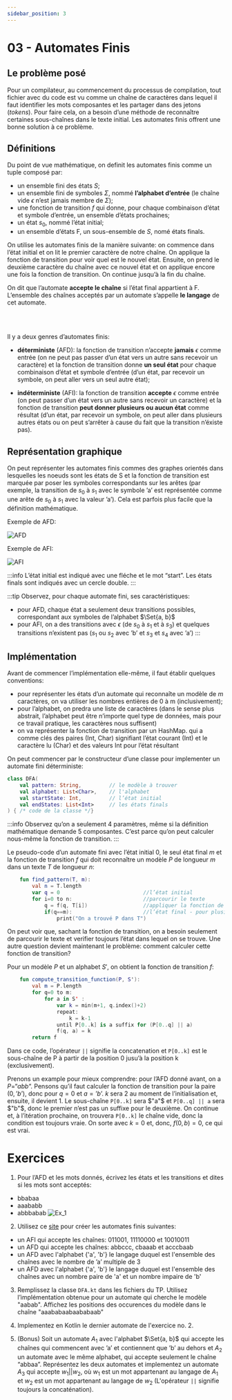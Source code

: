 ```yaml
---
sidebar_position: 3
---
```


# 03 - Automates Finis

## Le problème posé
Pour un compilateur, au commencement du processus de compilation, tout fichier avec du code est vu comme un chaîne de caractères dans lequel il faut identifier les mots composantes et les partager dans des jetons (*tokens*). Pour faire cela, on a besoin d’une méthode de reconnaître certaines sous-chaînes dans le texte initial. Les automates finis offrent une bonne solution à ce problème.

## Définitions

Du point de vue mathématique, on definit les automates finis comme un tuple composé par:
- un ensemble fini des états $S$;
- un ensemble fini de symboles $\Sigma$, nommé **l’alphabet d’entrée** (le chaîne vide $\epsilon$ n’est jamais membre de $\Sigma$);
- une fonction de transition $f$ qui donne, pour chaque combinaison d’état et symbole d’entrée, un ensemble d’états prochaines;
- un état $s_0$, nommé l’état initial;
- un ensemble d’états F, un sous-ensemble de $S$, nomé états finals.

On utilise les automates finis de la manière suivante: on commence dans l’état initial et on lit le premier caractère de notre chaîne. On applique la fonction de transition pour voir quel est le nouvel état. Ensuite, on prend le deuxième caractère du chaîne avec ce nouvel état et on applique encore une fois la fonction de transition. On continue jusqu’à la fin du chaîne.

On dit que l’automate **accepte le chaîne** si l’état final appartient à F. L’ensemble des chaînes acceptés par un automate s’appelle **le langage** de cet automate.

<br></br>

Il y a deux genres d’automates finis:
- **déterministe** (AFD): la fonction de transition n’accepte **jamais** $\epsilon$ comme entrée (on ne peut pas passer d’un état vers un autre sans recevoir un caractère) et la fonction de transition donne **un seul état** pour chaque combinaison d’état et symbole d’entrée (d’un état, par recevoir un symbole, on peut aller vers un seul autre état);

- **indéterministe** (AFI): la fonction de transition **accepte** $\epsilon$ comme entrée (on peut passer d’un état vers un autre sans recevoir un caractère) et la fonction de transition **peut donner plusieurs ou aucun état** comme résultat (d’un état, par recevoir un symbole, on peut aller dans plusieurs autres états ou on peut s’arrêter à cause du fait que la transition n’éxiste pas).

## Représentation graphique
On peut représenter les automates finis commes des graphes orientés dans lesquelles les noeuds sont les états de S et la fonction de transition est marquée par poser les symboles correspondants sur les arêtes (par exemple, la transition de $s_0$ à $s_1$ avec le symbole ’a’ est représentée comme une arête de $s_0$ à $s_1$ avec la valeur ’a’). Cela est parfois plus facile que la définition mathématique.

Exemple de AFD:

![AFD](images/03_dfa.png)

Exemple de AFI:

![AFI](images/03_nfa.png)

:::info
    L’état initial est indiqué avec une fléche et le mot “start”. Les états finals sont indiqués avec un cercle double.
:::

:::tip
    Observez, pour chaque automate fini, ses caractéristiques:
  - pour AFD, chaque état a seulement deux transitions possibles, correspondant aux symboles de l’alphabet $\Set{a, b}$
  - pour AFI, on a des transitions avec $\epsilon$ (de $s_0$ à $s_1$ et à $s_3$) et quelques transitions n’existent pas ($s_1$ ou $s_2$ avec ’b’ et $s_3$ et $s_4$ avec ’a’)
:::

## Implémentation

Avant de commencer l’implémentation elle-même, il faut établir quelques conventions:
- pour représenter les états d’un automate qui reconnaîte un modèle de $m$ caractères, on va utiliser les nombres entières de 0 à m (inclusivement);
- pour l’alphabet, on predra une liste de caractères (dans le sense plus abstrait, l’alphabet peut être n’importe quel type de données, mais pour ce travail pratique, les caractères nous suffisent)
- on va représenter la fonction de transition par un HashMap. qui a comme clés des paires (Int, Char) signifiant l’état courant (Int) et le caractère lu (Char) et des valeurs Int pour l’état résultant
  

On peut commencer par le constructeur d’une classe pour implementer un automate fini déterministe:
````kotlin
class DFA(
    val pattern: String,         // le modèle à trouver
    val alphabet: List<Char>,    // l'alphabet 
    val startState: Int,         // l’état initial
    val endStates: List<Int>     // les états finals
) { /* code de la classe */}
````

:::info
    Observez qu’on a seulement 4 paramètres, même si la définition mathématique demande 5 composantes. C’est parce qu’on peut calculer nous-même la fonction de transition.
:::


Le pseudo-code d’un automate fini avec l’état initial $0$, le seul état final $m$ et la fonction de transition $f$ qui doit reconnaître un modèle $P$ de longueur $m$ dans un texte $T$ de longueur $n$:
````kotlin    
    fun find_pattern(T, m):
        val n = T.length
        var q = 0                           //l’état initial
        for i=0 to n:                       //parcourir le texte
            q = f(q, T[i])                  //appliquer la fonction de transition pour obtenir l’état suivant
            if(q==m):                       //l’état final - pour plusieurs états finals, on fait plusieurs comparaisons
                print("On a trouvé P dans T")            
````
On peut voir que, sachant la fonction de transition, on a besoin seulement de parcourir le texte et verifier toujours l’état dans lequel on se trouve. Une autre question devient maintenant le problème: comment calculer cette fonction de transition? 

Pour un modèle $P$ et un alphabet $S'$, on obtient la fonction de transition $f$:

````kotlin
    fun compute_transition_function(P, S'): 
        val m = P.length
        for q=0 to m:
            for a in S' :
                var k = min(m+1, q.index()+2)
                repeat:
                    k = k-1                 
                until P[0..k] is a suffix for (P[0..q] || a)
                f(q, a) = k
        return f    
````

Dans ce code, l’opérateur ```||``` signifie la concatenation et ```P[0..k]``` est le sous-chaîne de P à partir de la position 0 jusu’à la position k (exclusivement).

Prenons un example pour mieux comprendre: pour l’AFD donné avant, on a $P=“abb“$. Pensons qu’il faut calculer la fonction de transition pour la paire $(0, ’b’)$, donc pour $q=0$ et $a=’b’$. $k$ sera $2$ au moment de l’initialisation et, ensuite, il devient $1$. Le sous-chaîne ```P[0..k]``` sera  $"a"$ et ```P[0..q] || a``` sera $"b"$, donc le premier n’est pas un suffixe pour le deuxième. On continue et, à l’itération prochaine, on trouvera ```P[0..k]``` le chaîne vide, donc la condition est toujours vraie. On sorte avec $k=0$ et, donc, $f(0, b)=0$, ce qui est vrai. 

# Exercices
1. Pour l’AFD et les mots donnés, écrivez les états et les transitions et dites si les mots sont acceptés: 
 - bbabaa
 - aaababb
 - abbbabab
![Ex_1](images/03_ex1.png)

2. Utilisez ce [site](https://madebyevan.com/fsm/) pour créer les automates finis suivantes:
- un AFI qui accepte les chaînes: 011001, 11110000 et 10010011
- un AFD qui accepte les chaînes: abbccc, cbaaab et acccbaab
- un AFD avec l'alphabet {'a', 'b'} le langage duquel est l'ensemble des chaînes avec le nombre de ’a’ multiple de 3
- un AFD avec l'alphabet {'a', 'b'} le langage duquel est l'ensemble des chaînes avec un nombre paire de 'a' et un nombre impaire de 'b'

3. Remplissez la classe ```DFA.kt``` dans les fichiers du TP. Utilisez l’implémentation obtenue pour un automate qui cherche le modèle "aabab". Affichez les positions des occurences du modèle dans le chaîne "aaababaabaababaab" 

4. Implementez en Kotlin le dernier automate de l'exercice no. 2.

5. (Bonus) Soit un automate $A_1$ avec l'alphabet $\Set{a, b}$ qui accepte les chaînes qui commencent avec ’a’ et contiennent que ’b’ au dehors et $A_2$ un automate avec le même alphabet, qui accepte seulement le chaîne “abbaa”. Représentez les deux automates et implementez un automate $A_3$ qui accepte $w_1 || w_2$, où $w_1$ est un mot appartenant au langage de $A_1$ et $w_2$ est un mot appartenant au langage de $w_2$ (L'opérateur ```||``` signifie toujours la concaténation). 
